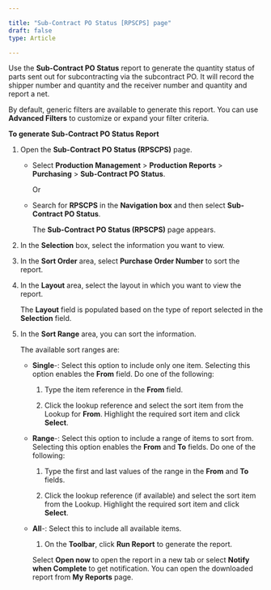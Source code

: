 ```yaml
---

title: "Sub-Contract PO Status [RPSCPS] page"
draft: false
type: Article

---
```


Use the **Sub-Contract PO Status** report to generate the quantity status of parts sent out for subcontracting via the subcontract PO. It will record the shipper number and quantity and the receiver number and quantity and report a net.

By default, generic filters are available to generate this report. You can use **Advanced Filters** to customize or expand your filter criteria.

**To generate Sub-Contract PO Status Report**

1. Open the **Sub-Contract PO Status (RPSCPS)** page.

    - Select **Production Management** > **Production Reports** > **Purchasing** > **Sub-Contract PO Status**.

        Or

    - Search for **RPSCPS** in the **Navigation box** and then select **Sub-Contract PO Status**.

       The **Sub-Contract PO Status (RPSCPS)** page appears.

2. In the **Selection** box, select the information you want to view.

3. In the **Sort Order** area, select **Purchase Order Number** to sort the report.

4. In the **Layout** area, select the layout in which you want to view the report.

    The **Layout** field is populated based on the type of report selected in the **Selection** field.

5. In the **Sort Range** area, you can sort the information.

    The available sort ranges are:

    - **Single**-: Select this option to include only one item. Selecting this option enables the **From** field. Do one of the following:

        1. Type the item reference in the **From** field.

        2. Click the lookup reference and select the sort item from the Lookup for **From**. Highlight the required sort item and click **Select**.

    - **Range**-: Select this option to include a range of items to sort from. Selecting this option enables the **From** and **To** fields. Do one of the following:

        1. Type the first and last values of the range in the **From** and **To** fields.

        2. Click the lookup reference (if available) and select the sort item from the Lookup. Highlight the required sort item and click **Select**.

    - **All**-: Select this to include all available items.

      1. On the **Toolbar**, click **Run Report** to generate the report.

        Select **Open now** to open the report in a new tab or select **Notify when Complete** to get notification. You can open the downloaded report from **My Reports** page.

​